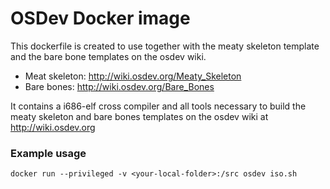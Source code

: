 # OSDev Docker image

This dockerfile is created to use together with the meaty skeleton template and the bare bone templates on the osdev wiki.

* Meat skeleton: http://wiki.osdev.org/Meaty_Skeleton
* Bare bones: http://wiki.osdev.org/Bare_Bones

It contains a i686-elf cross compiler and all tools necessary to build the meaty skeleton and bare bones templates
on the osdev wiki at http://wiki.osdev.org

### Example usage
```
docker run --privileged -v <your-local-folder>:/src osdev iso.sh
```
